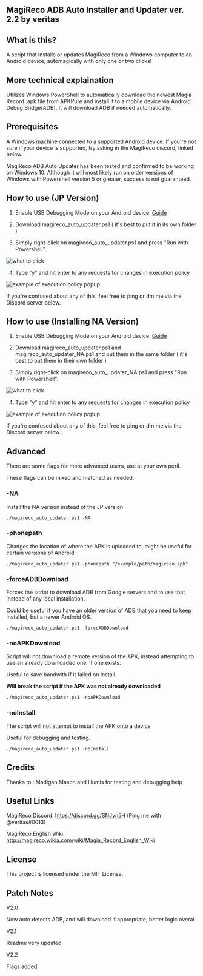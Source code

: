 MagiReco ADB Auto Installer and Updater ver. 2.2 by veritas
---------------------------------------------------------

What is this?
-------------

A script that installs or updates MagiReco from a Windows computer to an Android device, automagically with only one or two clicks!

More technical explaination
---------------------------

Utilizes Windows PowerShell to automatically download the newest Magia Record .apk file from APKPure and install it to a mobile device via Android Debug Bridge(ADB). It will download ADB if needed automatically.

Prerequisites
-------------

A Windows machine connected to a supported Android device. If you're not sure if your device is supported, try asking in the MagiReco discord, linked below.

MagiReco ADB Auto Updater has been tested and confirmed to be working on Windows 10. Although it will most likely run on older versions of Windows with Powershell version 5 or greater, success is not guaranteed.

How to use (JP Version)
----------------------------------

1. Enable USB Debugging Mode on your Android device. [Guide](https://www.kingoapp.com/root-tutorials/how-to-enable-usb-debugging-mode-on-android.htm)

2. Download magireco_auto_updater.ps1 \( it's best to put it in its own folder \)

3. Simply right-click on magireco_auto_updater.ps1 and press "Run with Powershell".

![what to click](https://b.catgirlsare.sexy/KEvz.png)

4. Type "y" and hit enter to any requests for changes in execution policy

![example of execution policy popup](https://b.catgirlsare.sexy/7jRh.PNG)

If you're confused about any of this, feel free to ping or dm me via the Discord server below.

How to use (Installing NA Version)
----------------------------------

1. Enable USB Debugging Mode on your Android device. [Guide](https://www.kingoapp.com/root-tutorials/how-to-enable-usb-debugging-mode-on-android.htm)

2. Download magireco_auto_updater.ps1 and magireco_auto_updater_NA.ps1 and put them in the same folder \( it's best to put them in their own folder \)

3. Simply right-click on magireco_auto_updater_NA.ps1 and press "Run with Powershell".

![what to click](https://b.catgirlsare.sexy/KEvz.png)

4. Type "y" and hit enter to any requests for changes in execution policy

![example of execution policy popup](https://b.catgirlsare.sexy/7jRh.PNG)

If you're confused about any of this, feel free to ping or dm me via the Discord server below.

Advanced
----------

There are some flags for more advanced users, use at your own peril.

These flags can be mixed and matched as needed.

### -NA

Install the NA version instead of the JP version

```
./magireco_auto_updater.ps1 -NA
```

### -phonepath

Changes the location of where the APK is uploaded to, might be useful for certain versions of Android

```
./magireco_auto_updater.ps1 -phonepath "/example/path/magireco.apk"
```

### -forceADBDownload

Forces the script to download ADB from Google servers and to use that instead of any local installation.

Could be useful if you have an older version of ADB that you need to keep installed, but a newer
Android OS.

```
./magireco_auto_updater.ps1 -forceADBDownload
```

### -noAPKDownload

Script will not download a remote version of the APK, instead attempting to use an already downloaded one, if one exists.

Useful to save bandwith if it failed on install.

**Will break the script if the APK was not already downloaded**

```
./magireco_auto_updater.ps1 -noAPKDownload
```

### -noInstall

The script will not attempt to install the APK onto a device

Useful for debugging and testing.

```
./magireco_auto_updater.ps1 -noInstall
```


Credits
-------

Thanks to : Madigan Mason and Illumis for testing and debugging help

Useful Links
------------

MagiReco Discord: https://discord.gg/SNJyn5H (Ping me with @veritas#0013)

MagiReco English Wiki: http://magireco.wikia.com/wiki/Magia_Record_English_Wiki

License
-------

This project is licensed under the MIT License.

Patch Notes
-----------

V2.0

Now auto detects ADB, and will download if appropriate, better logic overall

V2.1

Readme very updated

V2.2

Flags added

